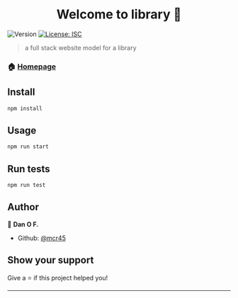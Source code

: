 <h1 align="center">Welcome to library 👋</h1>
<p>
  <img alt="Version" src="https://img.shields.io/badge/version-1.0.0-blue.svg?cacheSeconds=2592000" />
  <a href="#" target="_blank">
    <img alt="License: ISC" src="https://img.shields.io/badge/License-ISC-yellow.svg" />
  </a>
</p>

> a full stack website model for a library

### 🏠 [Homepage](https://github.com/mcr45/apolloexpress#readme)

## Install

```sh
npm install
```

## Usage

```sh
npm run start
```

## Run tests

```sh
npm run test
```

## Author

👤 **Dan O F.**

* Github: [@mcr45](https://github.com/mcr45)

## Show your support

Give a ⭐️ if this project helped you!

***